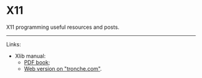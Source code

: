 # X11

X11 programming useful resources and posts.

---

Links:

* Xlib manual:
  * [PDF book](/doc/lib/it/code/x/xlib.pdf);
  * [Web version on "tronche.com"](https://tronche.com/gui/x/xlib/).
